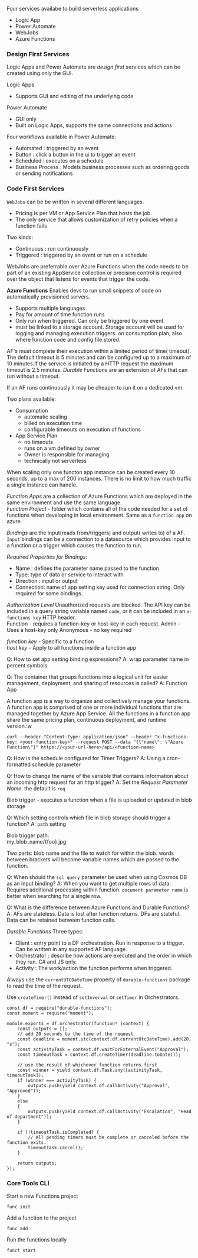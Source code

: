 Four services availabe to build serverless applications
- Logic App
- Power Automate
- WebJobs
- Azure Functions

### Design First Services
Logic Apps and Power Automate are *design first* services which can be created using only the GUI.

Logic Apps
- Supports GUI and editing of the underlying code

Power Automate
- GUI only
- Built on Logic Apps, supports the same connections and actions

Four workflows available in Power Automate:  
- Automated : triggered by an event
- Button : click a button in the ui to trigger an event
- Scheduled : executes on a schedule
- Business Process : Models business processes such as ordering goods or sending notifications

### Code First Services

`WebJobs` can be be written in several different languages.
- Pricing is per VM or App Service Plan that hosts the job.
- The only service that allows customization of retry policies when a function fails

Two kinds: 
- Continuous : run continuously
- Triggered : triggered by an event or run on a schedule

WebJobs are preferrable over Azure Functions when the code needs to be part of an existing AppService collection or precision control is required over the object that listens for events that trigger the code.

**Azure Functions**
Enables devs to run small snippets of code on automatically provisioned servers. 
- Supports multiple languages
- Pay  for amount of time function runs
- Only run when triggered. Can only be triggered by one event.
- must be linked to a storage account. Storage account will be used for logging and managing execution triggers. on consumption plan, also where function code and config file stored.

AF's must complete their execution within a limited period of time( timeout). The default timeout is 5 minutes and can be configured up to a maximum of 10 minutes.If the service is initiated by a HTTP request the maximum timeout is 2.5 minutes. *Durable Functions* are an extension of AFs that can run without a timeout.

If an AF runs continuously it may be cheaper to run it on a dedicated vm.

Two plans available:
- Consumption
    + automatic scaling
    + billed on execution time
    + configurable timeouts on execution of functions
- App Service Plan
    + no timeouts
    + runs on a vm defined by owner
    + Owner is responsible for managing
    + technically not serverless

When scaling only one functon app instance can be created every 10 seconds, up to a max of 200 instances. 
There is no limit to how much traffic a single instance can handle.

*Function Apps* are a collection of Azure Functions which are deployed in the same environment and use the same language.  
*Function Project* - folder which contains all of the code needed for a set of functions when developing in local environment. Same as a `function app` on azure.  

*Bindings* are the input(reads from/triggers) and output( writes to) of a AF.  
`Input` bindings can be a connection to a datasource which provides input to a function or a trigger which causes the function to run.  

*Required Properties for Bindings:*
- Name : defines the parameter name passed to the function
- Type: type of data or service to interact with
- Direction : input or output
- Connection: name of app setting key used for connection string. Only required for some bindings.


*Authorization Level*
Unauthorized requests are blocked. The API key can be included in a query string variable named `code`, or it can be included in an `x-functions-key` HTTP header.  
Function - requires a function-key or host-key in each request. 
Admin - Uses a host-key  only
Anonymous - no key required  

*function key* - Specific  to a function  
*host key* - Apply to all functions inside a function app

Q: How to set app setting binding expressions?
A: wrap parameter name in percent symbols


Q: The container that groups functions into a logical unit for easier management, deployment, and sharing of resources is called?
A: Function App

A function app is a way to organize and collectively manage your functions. A function app is comprised of one or more individual functions that are managed together by Azure App Service. All the functions in a function app share the same pricing plan, continuous deployment, and runtime version.:w


```curl --header "Content-Type: application/json" --header "x-functions-key: <your-function-key>" --request POST --data "{\"name\": \"Azure Function\"}" https://<your-url-here>/api/<function-name> ```

Q: How is the schedule configured for Timer Triggers?
A: Using a cron-formatted schedule parameter

Q: How to change the name of the variable that contains information about an incoming http request for an http trigger?
A: Set the *Request Parameter Name*. the default is `req`


Blob trigger - executes a function when a file is uploaded or updated in blob storage  

Q: Which setting controls which file in blob storage should trigger a function?
A: `path` setting

Blob trigger path:  
my_blob_name/{foo}.jpg

Two parts: blob name and the file to watch for within the blob. words between brackets will become variable names which are passed to the function.

Q: When should the `sql query` parameter be used when using Cosmos DB as an input binding?
A: When you want to get multiple rows of data. Requires additional processing within function. `document parameter name` is better when searching for a single row.

Q: What is the difference between Azure Functions and Durable Functions?
A: AFs are stateless. Data is lost after function returns. DFs are stateful. Data can be retained between function calls.

*Durable Functions*
Three types:  
- Client : entry point to a DF orchestration. Run in response to a trigger. Can be written in any supported AF language.
- Orchestrator : describe how actions are executed and the order in which they run. C# and JS only.
- Activity : The work/action the function performs when triggered.

Always use the `currentUTCDateTime` property of `durable-functions` package to read the time of the request.  

Use `createTimer()` instead of `setInverval` or `setTimer` in Orchestrators.

```
const df = require("durable-functions");
const moment = require("moment");

module.exports = df.orchestrator(function* (context) {
    const outputs = [];
    // add 20 seconds to the time of the request
    const deadline = moment.utc(context.df.currentUtcDateTime).add(20, "s");
    const activityTask = context.df.waitForExternalEvent("Approval");
    const timeoutTask = context.df.createTimer(deadline.toDate());

    // use the result of whichever function returns first 
    const winner = yield context.df.Task.any([activityTask, timeoutTask]);
    if (winner === activityTask) {
        outputs.push(yield context.df.callActivity("Approval", "Approved"));
    }
    else
    {
        outputs.push(yield context.df.callActivity("Escalation", "Head of department"));
    }

    if (!timeoutTask.isCompleted) {
        // All pending timers must be complete or canceled before the function exits.
        timeoutTask.cancel();
    }

    return outputs;
});
```

### Core Tools CLI

Start a new Functions project
```
func init
```

Add a function to the project
```
func add
```

Run the functions locally
```
funct start
```